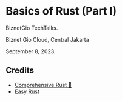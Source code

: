 # Basics of Rust (Part I)

BiznetGio TechTalks.

Biznet Gio Cloud, Central Jakarta

September 8, 2023.

## Credits

- [Comprehensive Rust 🦀](https://google.github.io/comprehensive-rust/)
- [Easy Rust](https://dhghomon.github.io/easy_rust/)
